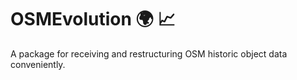# OSMEvolution  🌍 📈

A package for receiving and restructuring OSM historic object data conveniently.




